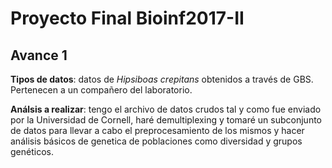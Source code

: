 # Proyecto Final Bioinf2017-II

## Avance 1

**Tipos de datos**: datos de *Hipsiboas crepitans* obtenidos a través de GBS. Pertenecen a un compañero del laboratorio.

**Análsis a realizar**: tengo el archivo de datos crudos tal y como fue enviado por la Universidad de Cornell, haré demultiplexing y tomaré un subconjunto de datos para llevar a cabo el preprocesamiento de los mismos y hacer análisis básicos de genetica de poblaciones como diversidad y grupos genéticos.
